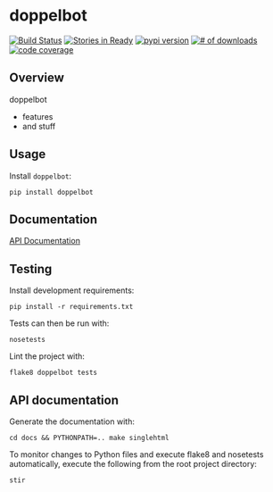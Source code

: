 # doppelbot

[![Build Status](https://secure.travis-ci.org/michaeljoseph/doppelbot.png)](http://travis-ci.org/michaeljoseph/doppelbot)
[![Stories in Ready](https://badge.waffle.io/michaeljoseph/doppelbot.png?label=ready)](https://waffle.io/michaeljoseph/doppelbot) [![pypi version](https://badge.fury.io/py/doppelbot.png)](http://badge.fury.io/py/doppelbot)
[![# of downloads](https://pypip.in/d/doppelbot/badge.png)](https://crate.io/packages/doppelbot?version=latest)
[![code coverage](https://coveralls.io/repos/michaeljoseph/doppelbot/badge.png?branch=master)](https://coveralls.io/r/michaeljoseph/doppelbot?branch=master)

## Overview

doppelbot

* features
* and stuff 

## Usage

Install `doppelbot`:

    pip install doppelbot

## Documentation

[API Documentation](http://doppelbot.rtfd.org)

## Testing

Install development requirements:

    pip install -r requirements.txt

Tests can then be run with:

    nosetests

Lint the project with:

    flake8 doppelbot tests

## API documentation

Generate the documentation with:

    cd docs && PYTHONPATH=.. make singlehtml

To monitor changes to Python files and execute flake8 and nosetests
automatically, execute the following from the root project directory:

    stir